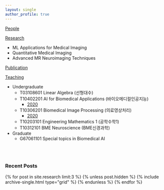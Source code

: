 ```yaml
---
layout: single
author_profile: true
---
```




[People](/people/)

[Research](https://sites.google.com/view/yhnam/research)
- ML Applications for Medical Imaging
- Quantitative Medical Imaging
- Advanced MR Neuroimaging Techniques

[Publication](https://scholar.google.co.kr/citations?hl=ko&user=UZcwGAoAAAAJ&view_op=list_works&sortby=pubdate)

[Teaching]()
- Undergraduate
    - T03108601 Linear Algebra (선형대수)
    - T10402201 AI for Biomedical Applications (바이오메디컬인공지능)
        - [2020](https://hufsaim.github.io/T10402201/)
    - T10306201 Biomedical Image Processing (의료영상처리)
        - [2020](https://hufsaim.github.io/T10306201/)
    - T10203101 Engineering Mathematics 1 (공학수학1)
    - T10312101 BME Neuroscience (BME신경과학)
- Graduate
    - G67061101 Special topics in Biomedical AI

<br>
<br>

### Recent Posts

{% for post in site.research limit:3 %}
  {% unless post.hidden %}
    {% include archive-single.html type="grid" %}
  {% endunless %}
{% endfor %}

<br>
